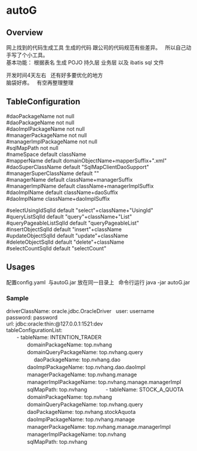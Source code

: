 # autoG
## Overview
网上找到的代码生成工具 生成的代码 跟公司的代码规范有些差异。   
所以自己动手写了个小工具。  
基本功能： 根据表名 生成 POJO 持久层 业务层 以及 ibatis sql 文件     
  
开发时间4天左右  
还有好多要优化的地方  
脑袋好疼。  
有空再整理整理  

## TableConfiguration

#daoPackageName not null  
#daoPackageName not null  
#daoImplPackageName not null  
#managerPackageName not null  
#managerImplPackageName not null  
#sqlMapPath not null  
#nameSpace default className  
#mapperName default domainObjectName+mapperSuffix+".xml"  
#daoSuperClassName default "SqlMapClientDaoSupport"  
#managerSuperClassName default ""  
#managerName default className+managerSuffix  
#managerImplName default className+managerImplSuffix  
#daoImplName default className+daoSuffix  
#daoImplName className+daoImplSuffix  
  

#selectUsingIdSqlId default "select"+className+"UsingId"  
#queryListSqlId default "query"+className+"List"  
#queryPageableListSqlId default "queryPageableList"  
#insertObjectSqlId default "insert"+className  
#updateObjectSqlId default "update"+className  
#deleteObjectSqlId default "delete"+className  
#selectCountSqlId  default "selectCount"  


## Usages
配置config.yaml  与autoG.jar 放在同一目录上  
命令行运行 java -jar autoG.jar
### Sample  
driverClassName: oracle.jdbc.OracleDriver  
user: username  
password: password  
url: jdbc:oracle:thin:@127.0.0.1:1521:dev  
tableConfigurationList:  
　　\- tableName: INTENTION_TRADER   
　　　　domainPackageName: top.nvhang  
　　　　domainQueryPackageName: top.nvhang.query  　
　　　　daoPackageName: top.nvhang.dao  
　　　　daoImplPackageName: top.nvhang.dao.daoImpl  
　　　　managerPackageName: top.nvhang.manage   
　　　　managerImplPackageName: top.nvhang.manage.managerImpl  
　　　　sqlMapPath: top.nvhang  　
　　\- tableName: STOCK_A_QUOTA  
　　　　domainPackageName: top.nvhang  
　　　　domainQueryPackageName: top.nvhang.query  
　　　　daoPackageName: top.nvhang.stockAquota  
　　　　daoImplPackageName: top.nvhang.manage  
　　　　managerPackageName: top.nvhang.manage.managerImpl  
　　　　managerImplPackageName: top.nvhang  
　　　　sqlMapPath: top.nvhang  









